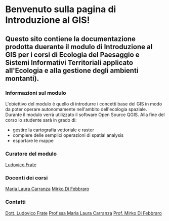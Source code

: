 # Benvenuto sulla pagina di Introduzione al GIS!

## Questo sito contiene la documentazione prodotta duerante il modulo di Introduzione al GIS per i corsi di Ecologia del Paesaggio e Sistemi Informativi Territoriali applicato all'Ecologia e alla gestione degli ambienti montanti).

### Informazioni sul modulo
L'obiettivo del modulo è quello di introdurre i concetti base del GIS in modo da poter operare autonomamente nell'ambito dell'ecologia spaziale. Durante il modulo verrà utilizzato il software Open Source QGIS. Alla fine del corso lo studente sarà in grado di:
* gestire la cartografia vettoriale e raster
* compiere delle semplici operazioni di spatial analysis
* esportare le mappe

### Curatore del modulo
[Ludovico Frate](https://github.com/ludovico85)

### Docenti dei corsi
[Maria Laura Carranza](http://envixlab.unimol.it/team_mf/laura-carranza/)
[Mirko Di Febbraro](http://envixlab.unimol.it/team_mf/mirko-di-febbraro/)

### Contatti
[Dott. Ludovico Frate](mailto:frateludovico@gmail.com)
[Prof.ssa Maria Laura Carranza](mailto:carranza@unimol.it)
[Prof. Mirko Di Febbraro](mailto:mirkodifebbraro@gmail.com)
